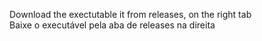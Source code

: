 Download the exectutable it from releases, on the right tab </br>
Baixe o executável pela aba de releases na direita

